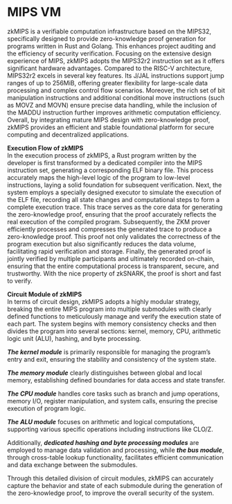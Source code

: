 # MIPS VM
zkMIPS is a verifiable computation infrastructure based on the MIPS32, specifically designed to provide zero-knowledge proof generation for programs written in Rust and Golang. This enhances project auditing and the efficiency of security verification. Focusing on the extensive design experience of MIPS, zkMIPS adopts the MIPS32r2 instruction set as it offers significant hardware advantages. Compared to the RISC-V architecture, MIPS32r2 excels in several key features. Its J/JAL instructions support jump ranges of up to 256MiB, offering greater flexibility for large-scale data processing and complex control flow scenarios. Moreover, the rich set of bit manipulation instructions and additional conditional move instructions (such as MOVZ and MOVN) ensure precise data handling, while the inclusion of the MADDU instruction further improves arithmetic computation efficiency. Overall, by integrating mature MIPS design with zero-knowledge proof, zkMIPS provides an efficient and stable foundational platform for secure computing and decentralized applications.

**Execution Flow of zkMIPS**  
In the execution process of zkMIPS, a Rust program written by the developer is first transformed by a dedicated compiler into the MIPS instruction set, generating a corresponding ELF binary file. This process accurately maps the high-level logic of the program to low-level instructions, laying a solid foundation for subsequent verification. Next, the system employs a specially designed executor to simulate the execution of the ELF file, recording all state changes and computational steps to form a complete execution trace. This trace serves as the core data for generating the zero-knowledge proof, ensuring that the proof accurately reflects the real execution of the compiled program. Subsequently, the ZKM prover efficiently processes and compresses the generated trace to produce a zero-knowledge proof. This proof not only validates the correctness of the program execution but also significantly reduces the data volume, facilitating rapid verification and storage. Finally, the generated proof is jointly verified by multiple participants and ultimately recorded on-chain, ensuring that the entire computational process is transparent, secure, and trustworthy. With the nice property of zkSNARK, the proof is short and fast to verify.

**Circuit Module of zkMIPS**  
In terms of circuit design, zkMIPS adopts a highly modular strategy, breaking the entire MIPS program into multiple submodules with clearly defined functions to meticulously manage and verify the execution state of each part. The system begins with memory consistency checks and then divides the program into several sections: kernel, memory, CPU, arithmetic logic unit (ALU), hashing, and byte processing. 

***The kernel module*** is primarily responsible for managing the program’s entry and exit, ensuring the stability and consistency of the system state. 

***The memory module*** clearly distinguishes between global and local memory, establishing defined boundaries for data access and state transfer. 

***The CPU module*** handles core tasks such as branch and jump operations, memory I/O, register manipulation, and system calls, ensuring the precise execution of program logic. 

***The ALU module*** focuses on arithmetic and logical computations, supporting various specific operations including instructions like CLO/Z. 

Additionally, ***dedicated hashing and byte processing modules*** are employed to manage data validation and processing, while ***the bus module***, through cross-table lookup functionality, facilitates efficient communication and data exchange between the submodules. 

Through this detailed division of circuit modules, zkMIPS can accurately capture the behavior and state of each submodule during the generation of the zero-knowledge proof, to improve the overall security of the system.
